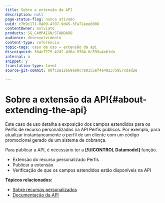 ```yaml
---
title: Sobre a extensão da API
description: null
page-status-flag: nunca ativado
uuid: c7b9c171-0409-4707-9d45-3fa72aee8008
contentOwner: molviato
products: SG_CAMPAIGN/STANDARD
audience: desenvolvimento
content-type: referência
topic-tags: caso de uso — extensão da api
discoiquuid: 304e7779-42d2-430a-9704-8c599a4eb1da
internal: n
snippet: y
translation-type: tm+mt
source-git-commit: 00fc2e12669a00c788355ef4e492375957cdad2e

---
```



# Sobre a extensão da API{#about-extending-the-api}

Este caso de uso detalha a exposição dos campos estendidos para os Perfis de recurso personalizados na API Perfis públicos. Por exemplo, para atualizar instantaneamente o perfil de um cliente com um código promocional gerado de um sistema de cobrança.

Para publicar a API, é necessário ter a **[!UICONTROL Datamodel]** função.

* Extensão do recurso personalizado Perfis
* Publicar a extensão
* Verificação de que os campos estendidos estão disponíveis na API

**Tópicos relacionados:**

* [Sobre recursos personalizados](../../developing/using/data-model-concepts.md)
* [Documentação da API](https://final-docs.campaign.adobe.com/doc/standard/en/api/ACS_API.html)

